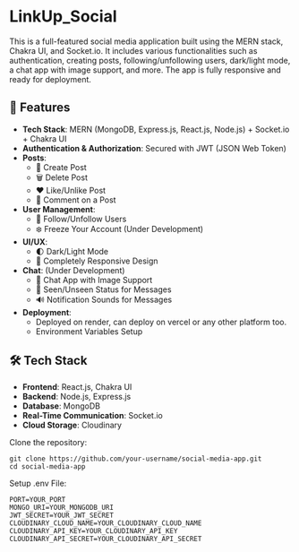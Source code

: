 # LinkUp_Social

This is a full-featured social media application built using the MERN stack, Chakra UI, and Socket.io. It includes various functionalities such as authentication, creating posts, following/unfollowing users, dark/light mode, a chat app with image support, and more. The app is fully responsive and ready for deployment.

## 🌟 Features

- **Tech Stack**: MERN (MongoDB, Express.js, React.js, Node.js) + Socket.io + Chakra UI
- **Authentication & Authorization**: Secured with JWT (JSON Web Token)
- **Posts**:
  - 📝 Create Post
  - 🗑️ Delete Post
  - ❤️ Like/Unlike Post
  - 💬 Comment on a Post
- **User Management**:
  - 👥 Follow/Unfollow Users
  - ❄️ Freeze Your Account (Under Development)
- **UI/UX**:
  - 🌓 Dark/Light Mode
  - 📱 Completely Responsive Design
- **Chat**: (Under Development)
  - 💬 Chat App with Image Support
  - 👀 Seen/Unseen Status for Messages
  - 🔊 Notification Sounds for Messages
- **Deployment**: 
  - Deployed on render, can deploy on vercel or any other platform too.
  - Environment Variables Setup

## 🛠 Tech Stack

- **Frontend**: React.js, Chakra UI
- **Backend**: Node.js, Express.js
- **Database**: MongoDB
- **Real-Time Communication**: Socket.io
- **Cloud Storage**: Cloudinary

Clone the repository:
   ```
   git clone https://github.com/your-username/social-media-app.git
   cd social-media-app
```

Setup .env File:
```
PORT=YOUR_PORT
MONGO_URI=YOUR_MONGODB_URI
JWT_SECRET=YOUR_JWT_SECRET
CLOUDINARY_CLOUD_NAME=YOUR_CLOUDINARY_CLOUD_NAME
CLOUDINARY_API_KEY=YOUR_CLOUDINARY_API_KEY
CLOUDINARY_API_SECRET=YOUR_CLOUDINARY_API_SECRET
```
